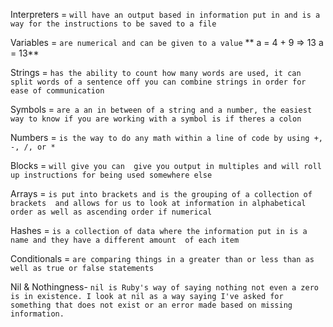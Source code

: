 Interpreters = `will have an output based in information put in and is a way for the instructions to be saved to a file `

Variables = `are numerical and can be given to a value` ** a = 4 + 9 => 13 a = 13**

Strings =  `has the ability to count how many words are used, it can split words of a sentence off you can combine strings in order for ease of communication`

Symbols = `are a an in between of a string and a number, the easiest way to know if you are working with a symbol is if theres a colon`

Numbers = `is the way to do any math within a line of code by using +, -, /, or *`

Blocks = `will give you can  give you output in multiples and will roll up instructions for being used somewhere else`

Arrays = `is put into brackets and is the grouping of a collection of brackets  and allows for us to look at information in alphabetical order as well as ascending order if numerical`

Hashes = `is a collection of data where the information put in is a name and they have a different amount  of each item`

Conditionals = `are comparing things in a greater than or less than as well as true or false statements`

Nil & Nothingness- `nil is Ruby's way of saying nothing not even a zero is in existence. I look at nil as a way saying I've asked for something that does not exist or an error made based on missing information.`
